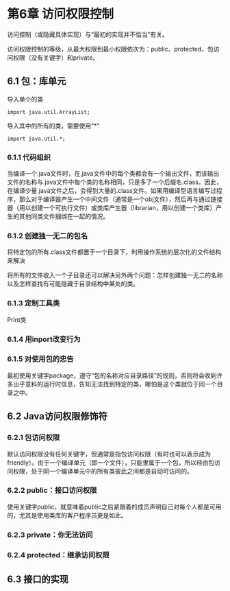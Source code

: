 # 第6章 访问权限控制 #

访问控制（或隐藏具体实现）与“最初的实现并不恰当”有关。

访问权限控制的等级，从最大权限到最小权限依次为：public、protected、包访问权限（没有关键字）和private。

## 6.1 包：库单元 ##

导入单个的类

	import java.util.ArrayList;

导入其中的所有的类，需要使用“*”

	import java.util.*;

### 6.1.1 代码组织 ###

当编译一个.java文件时，在.java文件中的每个类都会有一个输出文件，而该输出文件的名称与.java文件中每个类的名称相同，只是多了一个后缀名.class。因此，在编译少量.java文件之后，会得到大量的.class文件。如果用编译型语言编写过程序，那么对于编译器产生一个中间文件（通常是一个obj文件），然后再与通过链接器（用以创建一个可执行文件）或类库产生器（librarian，用以创建一个类库）产生的其他同类文件捆绑在一起的情况。

### 6.1.2 创建独一无二的包名 ###

将特定包的所有.class文件都置于一个目录下，利用操作系统的层次化的文件结构来解决

将所有的文件收入一个子目录还可以解决另外两个问题：怎样创建独一无二的名称以及怎样查找有可能隐藏于目录结构中某处的类。

### 6.1.3 定制工具类 ###

Print类

### 6.1.4 用inport改变行为 ###

### 6.1.5 对使用包的忠告 ###

最初使用关键字package，遵守“包的名称对应目录路径”的规则，否则将会收到许多出乎意料的运行时信息，告知无法找到特定的类，哪怕是这个类就位于同一个目录之中。

## 6.2 Java访问权限修饰符 ##

### 6.2.1 包访问权限 ###

默认访问权限没有任何关键字，但通常是指包访问权限（有时也可以表示成为friendly）。由于一个编译单元（即一个文件），只能隶属于一个包，所以经由包访问权限，处于同一个编译单元中的所有类彼此之间都是自动可访问的。

### 6.2.2 public：接口访问权限 ###

使用关键字public，就意味着public之后紧跟着的成员声明自己对每个人都是可用的，尤其是使用类库的客户程序员更是如此。

### 6.2.3 private：你无法访问 ###

### 6.2.4 protected：继承访问权限 ###

## 6.3 接口的实现 ##


